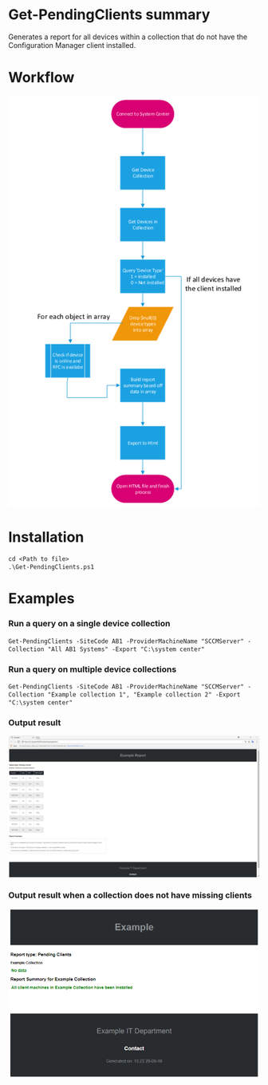 # Get-PendingClients summary

<p>Generates a report for all devices within a collection that do not have the Configuration Manager client installed.</p>

# Workflow

![Alt text](Get-PendingClients.PNG?raw=true "Get-PendingClients Workflow")

# Installation
```
cd <Path to file>
.\Get-PendingClients.ps1
```

# Examples

### Run a query on a single device collection
```
Get-PendingClients -SiteCode AB1 -ProviderMachineName "SCCMServer" -Collection "All AB1 Systems" -Export "C:\system center"
```
### Run a query on multiple device collections
```
Get-PendingClients -SiteCode AB1 -ProviderMachineName "SCCMServer" -Collection "Example collection 1", "Example collection 2" -Export "C:\system center"
```

### Output result
![Alt text](Example-result.PNG?raw=true "HTML Report")

### Output result when a collection does not have missing clients
![Alt text](Example-Result2.PNG?raw=true "HTML Report")

